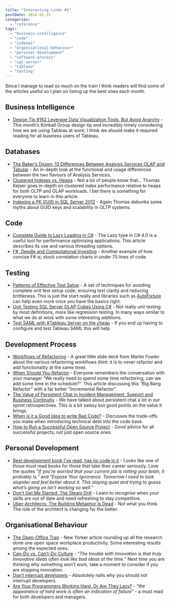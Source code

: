 ```yaml
---
title: "Interesting Links #1"
postDate: 2014-01-15
categories: 
  - "reference"
tags: 
  - "business-intelligence"
  - "code"
  - "indexes"
  - "organisational-behaviour"
  - "personal-development"
  - "software-process"
  - "sql-server"
  - "tableau"
  - "testing"
---
```


Since I manage to read so much on the train I think readers will find some of the articles useful so I plan on listing up the best ones each month.

## Business Intelligence

- [Design Tip #162 Leverage Data Visualization Tools, But Avoid Anarchy](http://www.kimballgroup.com/2014/01/07/design-tip-162-leverage-data-visualization-tools-but-avoid-anarchy/) - This month’s Kimball Group design tip and incredibly timely considering how we are using Tableau at work. I think we should make it required reading for all business users of Tableau.

## Databases

- [The Baker’s Dozen: 13 Differences Between Analysis Services OLAP and Tabular](http://www.codemag.com/Article/1308091) - An in-depth look at the functional and usage differences between the two flavours of Analysis Services.
- [Clustered Indexes vs. Heaps](http://blog.kejser.org/2014/01/12/clustered-indexes-vs-heaps/) - Not a lot of people know that… Thomas Kejser goes in-depth on clustered index performance relative to heaps for both OLTP and OLAP workloads. I bet there is something for everyone to learn in this article.
- [Indexing a PK GUID in SQL Server 2012](http://dba.stackexchange.com/questions/52601/indexing-a-pk-guid-in-sql-server-2012/56154#56154) - Again Thomas debunks some myths about GUID keys and scalability in OLTP systems.

## Code

- [Complete Guide to Lazy Loading in C#](http://www.ganshani.com/2011/10/complete-guide-to-lazy-loading-lazy-csharp/) - The Lazy type in C# 4.0 is a useful tool for performance optimising applications. This article describes its use and various threading options.
- [F#, Deedle and Computational Investing](http://dkowalski.com/blog/archive/2014/01/11/f-deedle-and-computational-investing.aspx) - Another example of how concise F# is; stock correlation charts in under 75 lines of code.

## Testing

- [Patterns of Effective Test Setup](https://github.com/spetryjohnson/Talk-Patterns_of_Effective_Test_Setup/blob/master/Patterns_of_Effective_Test_Setup%20FINAL.pptx?raw=true) - A set of techniques for avoiding complete unit test setup code; ensuring test clarity and reducing brittleness. This is just the start really and libraries such as [AutoFixture](http://autofixture.codeplex.com/) can help even more once you have the basics right.
- [Unit Testing SQL Server OLAP Cubes Using C#](http://msdn.microsoft.com/en-gb/magazine/dn519927.aspx) - Not really unit testing by most definitions, more like regression testing. In many ways similar to what we do at work with some interesting additions.
- [Test SAML with #Tableau Server on the cheap](http://tableaulove.tumblr.com/post/72694988761/test-saml-with-tableau-server-on-the-cheap) - If you end up having to configure and test Tableau SAML this will help.

## Development Process

- [Workflows of Refactoring](http://martinfowler.com/articles/workflowsOfRefactoring/) - A great little slide deck from Martin Fowler about the various refactoring workflows (hint: it is to never refactor and add functionality at the same time).
- [When Should Y](http://ardalis.com/when-should-you-refactor)[ou Refactor](http://ardalis.com/when-should-you-refactor) - Everyone remembers the conversation with your manager “We really need to spend some time refactoring; can we add some time in the schedule?”. This article discussing this “Big Bang Refactor” with a far better “Incremental Refactor”.
- [The Value of Persistent Chat in Incident Management, Support and Business Continuity](http://cdn2.hubspot.net/hub/293670/file-385747408-pdf/Pdf/The_Value_of_Persistent_Chat_in_Incident_Mgmt,_Support__Bus.Cont._Nov13.pdf) - We have talked about persistent chat a lot in our sprint retrospectives. This is a bit salesy but good points on the value it brings.
- [When is it a Good Idea to write Bad Code?](http://lostechies.com/bradcarleton/2014/01/09/when-is-it-a-good-idea-to-write-bad-code/) - Discusses the trade-offs you make when introducing technical debt into the code base.
- [How to Run a Successful Open Source Project](http://mikehadlow.blogspot.co.uk/2013/12/how-to-run-successful-open-source.html) - Good advice for all successful projects, not just open source ones.

## Personal Development

- [Best development book I've read, has no code in it](http://arasatasaygin.com/pages/best-development-book-I-read-has-no-code-in-it.html) - Looks like one of those must read books for those that take their career seriously. Love the quotes “_If you’re worried that your current job is rotting your brain, it probably is._” and “_Expose Your Ignorance. Tomorrow I need to look stupider and feel better about it. This staying quiet and trying to guess what’s going on isn’t working so well._”
- [Don't Get Me Started: The Steam Drill](http://msdn.microsoft.com/en-gb/magazine/dn567960.aspx) - Learn to recognise when your skills are out of date and need refreshing to stay competitive.
- [Uber-Architects: The Building Metaphor Is Dead](http://www.daedtech.com/uber-architects-the-building-metaphor-is-dead) - Not what you think. The role of the architect is changing for the better.

## Organisational Behaviour

- [The Open-Office Trap](http://www.newyorker.com/online/blogs/currency/2014/01/the-open-office-trap.html) - New Yorker article rounding up all the research done one open space workplace productivity. Some interesting results among the expected ones.
- [Can-Do vs. Can’t-Do Culture](http://recode.net/2014/01/01/can-do-vs-cant-do-culture/) - “_The trouble with innovation is that truly innovative ideas often look like bad ideas at the time._” Next time you are thinking why something won’t work, take a moment to consider if you are stopping innovation.
- [Don’t interrupt developers](http://www.ata.io/dont-interrupt-developers) - Absolutely nails why you should not interrupt developers.
- [Are Your Programmers Working Hard, Or Are They Lazy?](http://mikehadlow.blogspot.co.uk/2013/12/are-your-programmers-working-hard-or.html) - “_the appearance of hard work is often an indication of failure_” - a must read for both developers and managers.
